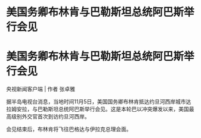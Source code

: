 # 美国务卿布林肯与巴勒斯坦总统阿巴斯举行会见

# 美国务卿布林肯与巴勒斯坦总统阿巴斯举行会见

央视新闻客户端 | 作者 张卓雅

据半岛电视台消息，当地时间11月5日，美国国务卿布林肯抵达约旦河西岸城市达拉姆安拉，与巴勒斯坦总统阿巴斯举行会见。这是本轮巴以冲突爆发以来，美国最高级别外交官首次到访约旦河西岸。

会见结束后，布林肯将飞往巴格达与伊拉克总理会面。

